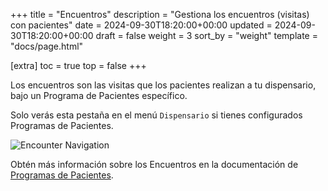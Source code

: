 +++
title = "Encuentros"
description = "Gestiona los encuentros (visitas) con pacientes"
date = 2024-09-30T18:20:00+00:00
updated = 2024-09-30T18:20:00+00:00
draft = false
weight = 3
sort_by = "weight"
template = "docs/page.html"

[extra]
toc = true
top = false
+++

Los encuentros son las visitas que los pacientes realizan a tu dispensario, bajo un Programa de Pacientes específico.

Solo verás esta pestaña en el menú `Dispensario` si tienes configurados Programas de Pacientes.

![Encounter Navigation](/docs/programs/images/dispensary_gotoencounters.png)

Obtén más información sobre los Encuentros en la documentación de [Programas de Pacientes](/docs/programs/program-module/#encounter).
